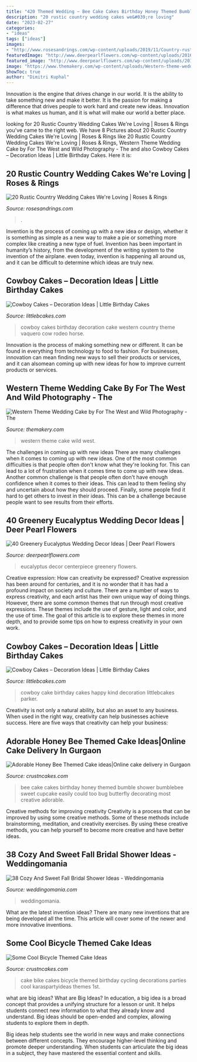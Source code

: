 ```yaml
---
title: "420 Themed Wedding ~ Bee Cake Cakes Birthday Honey Themed Bumble Shower Bumblebee Sweet Cupcake Easily Could Too Bug Butterfly Decorating Most Creative Adorable"
description: "20 rustic country wedding cakes we&#039;re loving"
date: "2023-02-27"
categories:
- "ideas"
tags: ["ideas"]
images:
- "http://www.rosesandrings.com/wp-content/uploads/2019/11/Country-rustic-wedding-cake-ideas-9.jpg"
featuredImage: "http://www.deerpearlflowers.com/wp-content/uploads/2016/12/eucalyptus-wedding-centerpiece-via-Jenny-Haas-Photography.jpg"
featured_image: "http://www.deerpearlflowers.com/wp-content/uploads/2016/12/eucalyptus-wedding-centerpiece-via-Jenny-Haas-Photography.jpg"
image: "https://www.themakery.com/wp-content/uploads/Western-theme-wedding-ckae-by-for-the-west-and-wild-photography-In-Denver.jpg"
ShowToc: true
author: "Dimitri Kuphal"
---
```



Innovation is the engine that drives change in our world. It is the ability to take something new and make it better. It is the passion for making a difference that drives people to work hard and create new ideas. Innovation is what makes us human, and it is what will make our world a better place.

	

		
looking for 20 Rustic Country Wedding Cakes We&#039;re Loving | Roses &amp; Rings you've came to the right web. We have 8 Pictures about 20 Rustic Country Wedding Cakes We&#039;re Loving | Roses &amp; Rings like 20 Rustic Country Wedding Cakes We&#039;re Loving | Roses &amp; Rings, Western Theme Wedding Cake by For The West and Wild Photography - The and also Cowboy Cakes – Decoration Ideas | Little Birthday Cakes. Here it is:
		
    
## 20 Rustic Country Wedding Cakes We&#039;re Loving | Roses &amp; Rings

<img loading=lazy src="http://www.rosesandrings.com/wp-content/uploads/2019/11/Country-rustic-wedding-cake-ideas-9.jpg" onerror="this.onerror=null;this.src='https://tse1.mm.bing.net/th?id=OIP.KJkW0qs2PuaKMLFB7n7U-AHaLZ&amp;pid=15.1';" alt="20 Rustic Country Wedding Cakes We&#039;re Loving | Roses &amp; Rings">

_Source: rosesandrings.com_

>. 

	

Invention is the process of coming up with a new idea or design, whether it is something as simple as a new way to make a pie or something more complex like creating a new type of fuel. Invention has been important in humanity’s history, from the development of the writing system to the invention of the airplane. even today, invention is happening all around us, and it can be difficult to determine which ideas are truly new.

    
## Cowboy Cakes – Decoration Ideas | Little Birthday Cakes

<img loading=lazy src="http://www.littlebcakes.com/wp-content/uploads/2014/02/Cowboy-Wedding-Cakes.jpg" onerror="this.onerror=null;this.src='https://tse4.mm.bing.net/th?id=OIP.OA0mNdhMvr2LFDIbD5nAIQHaMX&amp;pid=15.1';" alt="Cowboy Cakes – Decoration Ideas | Little Birthday Cakes">

_Source: littlebcakes.com_

>cowboy cakes birthday decoration cake western country theme vaquero cow rodeo horse. 

	

Innovation is the process of making something new or different. It can be found in everything from technology to food to fashion. For businesses, innovation can mean finding new ways to sell their products or services, and it can alsomean coming up with new ideas for how to improve current products or services.

    
## Western Theme Wedding Cake By For The West And Wild Photography - The

<img loading=lazy src="https://www.themakery.com/wp-content/uploads/Western-theme-wedding-ckae-by-for-the-west-and-wild-photography-In-Denver.jpg" onerror="this.onerror=null;this.src='https://tse3.mm.bing.net/th?id=OIP.AEMMT2Ozdc14YT4r_e_iRgHaLH&amp;pid=15.1';" alt="Western Theme Wedding Cake by For The West and Wild Photography - The">

_Source: themakery.com_

>western theme cake wild west. 

	

The challenges in coming up with new ideas
There are many challenges when it comes to coming up with new ideas. One of the most common difficulties is that people often don't know what they're looking for. This can lead to a lot of frustration when it comes time to come up with new ideas. Another common challenge is that people often don't have enough confidence when it comes to their ideas. This can lead to them feeling shy and uncertain about how they should proceed. Finally, some people find it hard to get others to invest in their ideas. This can be a challenge because people want to see results from their efforts.

    
## 40 Greenery Eucalyptus Wedding Decor Ideas | Deer Pearl Flowers

<img loading=lazy src="http://www.deerpearlflowers.com/wp-content/uploads/2016/12/eucalyptus-wedding-centerpiece-via-Jenny-Haas-Photography.jpg" onerror="this.onerror=null;this.src='https://tse4.mm.bing.net/th?id=OIP.YeVz4c5zEGmPmZNLDWxRCgHaLH&amp;pid=15.1';" alt="40 Greenery Eucalyptus Wedding Decor Ideas | Deer Pearl Flowers">

_Source: deerpearlflowers.com_

>eucalyptus decor centerpiece greenery flowers. 

	

Creative expression: How can creativity be expressed?
Creative expression has been around for centuries, and it is no wonder that it has had a profound impact on society and culture. There are a number of ways to express creativity, and each artist has their own unique way of doing things. However, there are some common themes that run through most creative expressions. These themes include the use of gesture, light and color, and the use of time. The goal of this article is to explore these themes in more depth, and to provide some tips on how to express creativity in your own work.

    
## Cowboy Cakes – Decoration Ideas | Little Birthday Cakes

<img loading=lazy src="http://www.littlebcakes.com/wp-content/uploads/2014/02/Cowboy-Cake.jpg" onerror="this.onerror=null;this.src='https://tse1.mm.bing.net/th?id=OIP.xTADRv11sYCvkGf27jbytAHaJ4&amp;pid=15.1';" alt="Cowboy Cakes – Decoration Ideas | Little Birthday Cakes">

_Source: littlebcakes.com_

>cowboy cake birthday cakes happy kind decoration littlebcakes parker. 

	

Creativity is not only a natural ability, but also an asset to any business. When used in the right way, creativity can help businesses achieve success. Here are five ways that creativity can help your business: 

    
## Adorable Honey Bee Themed Cake Ideas|Online Cake Delivery In Gurgaon

<img loading=lazy src="http://www.crustncakes.com/blog/wp-content/uploads/2017/05/d24b40fb314c44c8a00ad81e25c96494.jpg" onerror="this.onerror=null;this.src='https://tse3.mm.bing.net/th?id=OIP.ObluvkjG2-4gn9GwGT6DLwDIEs&amp;pid=15.1';" alt="Adorable Honey Bee Themed Cake ideas|Online cake delivery in Gurgaon">

_Source: crustncakes.com_

>bee cake cakes birthday honey themed bumble shower bumblebee sweet cupcake easily could too bug butterfly decorating most creative adorable. 

	

Creative methods for improving creativity
Creativity is a process that can be improved by using some creative methods. Some of these methods include brainstorming, meditation, and creativity exercises. By using these creative methods, you can help yourself to become more creative and have better ideas.

    
## 38 Cozy And Sweet Fall Bridal Shower Ideas - Weddingomania

<img loading=lazy src="https://i.weddingomania.com/cozy-and-sweet-fall-bridal-shower-ideas-38.jpg" onerror="this.onerror=null;this.src='https://tse2.mm.bing.net/th?id=OIP.MkznZMWb63mrYkD_Dwx95gHaKY&amp;pid=15.1';" alt="38 Cozy And Sweet Fall Bridal Shower Ideas - Weddingomania">

_Source: weddingomania.com_

>weddingomania. 

	

What are the latest invention ideas?
There are many new inventions that are being developed all the time. This article will cover some of the newer and more innovative inventions.

    
## Some Cool Bicycle Themed Cake Ideas

<img loading=lazy src="http://www.crustncakes.com/blog/wp-content/uploads/2017/06/f7189492c5d0f15d78493a9c56dc7762-678x1024.jpg" onerror="this.onerror=null;this.src='https://tse3.mm.bing.net/th?id=OIP.pVxe7-DCnw8879iVybnfbwHaLL&amp;pid=15.1';" alt="Some Cool Bicycle Themed Cake Ideas">

_Source: crustncakes.com_

>cake bike cakes bicycle themed birthday cycling decorations parties cool karaspartyideas themes 1st. 

	

what are big ideas?
What are Big Ideas?
In education, a big idea is a broad concept that provides a unifying structure for a lesson or unit. It helps students connect new information to what they already know and understand. Big ideas should be open-ended and complex, allowing students to explore them in depth.

Big ideas help students see the world in new ways and make connections between different concepts. They encourage higher-level thinking and promote deeper understanding. When students can articulate the big ideas in a subject, they have mastered the essential content and skills.

